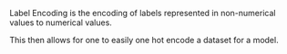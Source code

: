 Label Encoding is the encoding of labels represented in non-numerical values to numerical values. 

This then allows for one to easily one hot encode a dataset for a model.